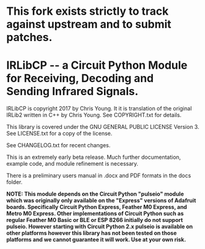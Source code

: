 ﻿# **This fork exists strictly to track against upstream and to submit patches.**
 
# IRLibCP -- a Circuit Python Module for Receiving, Decoding and Sending Infrared Signals.

IRLibCP is copyright 2017 by Chris Young. It it is translation of the original IRLib2 written in C++ by Chris Young. See COPYRIGHT.txt for details.

This library is covered under the GNU GENERAL PUBLIC LICENSE Version 3. See LICENSE.txt for a copy of the license.

See CHANGELOG.txt for recent changes.

This is an extremely early beta release. Much further documentation, example code, and module refinement is necessary.

There is a preliminary users manual in .docx and PDF formats in the docs folder.

**NOTE: This module depends on the Circuit Python "pulseio" module which was originally only available on the "Express" versions of Adafruit boards. Specifically Circuit Python Express, Feather M0 Express, and Metro M0 Express. Other implementations of Circuit Python such as regular Feather M0 Basic or BLE or ESP 8266 initially do not support pulseio. However starting with Circuit Python 2.x pulseio is available on other platforms however this library has not been tested on those platforms and we cannot guarantee it will work. Use at your own risk.**
